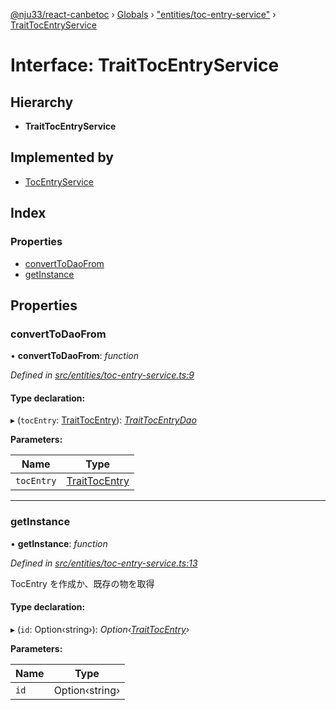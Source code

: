 [@nju33/react-canbetoc](../README.md) › [Globals](../globals.md) › ["entities/toc-entry-service"](../modules/_entities_toc_entry_service_.md) › [TraitTocEntryService](_entities_toc_entry_service_.traittocentryservice.md)

# Interface: TraitTocEntryService

## Hierarchy

* **TraitTocEntryService**

## Implemented by

* [TocEntryService](../classes/_entities_toc_entry_service_.tocentryservice.md)

## Index

### Properties

* [convertToDaoFrom](_entities_toc_entry_service_.traittocentryservice.md#converttodaofrom)
* [getInstance](_entities_toc_entry_service_.traittocentryservice.md#getinstance)

## Properties

###  convertToDaoFrom

• **convertToDaoFrom**: *function*

*Defined in [src/entities/toc-entry-service.ts:9](https://github.com/nju33/react-canbetoc/blob/dbfcbaa/src/entities/toc-entry-service.ts#L9)*

#### Type declaration:

▸ (`tocEntry`: [TraitTocEntry](_entities_toc_entry_.traittocentry.md)): *[TraitTocEntryDao](_entities_toc_entry_dao_.traittocentrydao.md)*

**Parameters:**

Name | Type |
------ | ------ |
`tocEntry` | [TraitTocEntry](_entities_toc_entry_.traittocentry.md) |

___

###  getInstance

• **getInstance**: *function*

*Defined in [src/entities/toc-entry-service.ts:13](https://github.com/nju33/react-canbetoc/blob/dbfcbaa/src/entities/toc-entry-service.ts#L13)*

TocEntry を作成か、既存の物を取得

#### Type declaration:

▸ (`id`: Option‹string›): *Option‹[TraitTocEntry](_entities_toc_entry_.traittocentry.md)›*

**Parameters:**

Name | Type |
------ | ------ |
`id` | Option‹string› |
